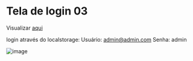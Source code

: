 # Tela de login 03

Visualizar [aqui](https://login03.vercel.appa/)

login através do localstorage: 
Usuário: admin@admin.com
Senha: admin

![image](https://user-images.githubusercontent.com/19177325/193975264-a7d46e8a-c825-4d86-bc97-df98d43d010a.png)


